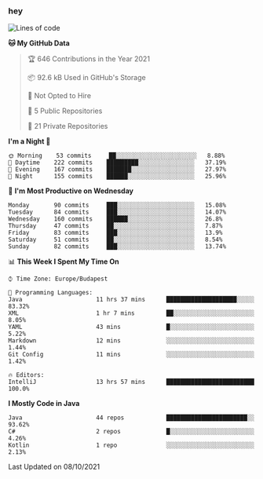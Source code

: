 ### hey

<!--START_SECTION:waka-->
![Lines of code](https://img.shields.io/badge/From%20Hello%20World%20I%27ve%20Written-457656%20lines%20of%20code-blue)

**🐱 My GitHub Data** 

> 🏆 646 Contributions in the Year 2021
 > 
> 📦 92.6 kB Used in GitHub's Storage 
 > 
> 🚫 Not Opted to Hire
 > 
> 📜 5 Public Repositories 
 > 
> 🔑 21 Private Repositories  
 > 
**I'm a Night 🦉** 

```text
🌞 Morning    53 commits     ██░░░░░░░░░░░░░░░░░░░░░░░   8.88% 
🌆 Daytime    222 commits    █████████░░░░░░░░░░░░░░░░   37.19% 
🌃 Evening    167 commits    ███████░░░░░░░░░░░░░░░░░░   27.97% 
🌙 Night      155 commits    ██████░░░░░░░░░░░░░░░░░░░   25.96%

```
📅 **I'm Most Productive on Wednesday** 

```text
Monday       90 commits     ███░░░░░░░░░░░░░░░░░░░░░░   15.08% 
Tuesday      84 commits     ███░░░░░░░░░░░░░░░░░░░░░░   14.07% 
Wednesday    160 commits    ██████░░░░░░░░░░░░░░░░░░░   26.8% 
Thursday     47 commits     ██░░░░░░░░░░░░░░░░░░░░░░░   7.87% 
Friday       83 commits     ███░░░░░░░░░░░░░░░░░░░░░░   13.9% 
Saturday     51 commits     ██░░░░░░░░░░░░░░░░░░░░░░░   8.54% 
Sunday       82 commits     ███░░░░░░░░░░░░░░░░░░░░░░   13.74%

```


📊 **This Week I Spent My Time On** 

```text
⌚︎ Time Zone: Europe/Budapest

💬 Programming Languages: 
Java                     11 hrs 37 mins      ████████████████████░░░░░   83.32% 
XML                      1 hr 7 mins         ██░░░░░░░░░░░░░░░░░░░░░░░   8.05% 
YAML                     43 mins             █░░░░░░░░░░░░░░░░░░░░░░░░   5.22% 
Markdown                 12 mins             ░░░░░░░░░░░░░░░░░░░░░░░░░   1.44% 
Git Config               11 mins             ░░░░░░░░░░░░░░░░░░░░░░░░░   1.42%

🔥 Editors: 
IntelliJ                 13 hrs 57 mins      █████████████████████████   100.0%

```

**I Mostly Code in Java** 

```text
Java                     44 repos            ███████████████████████░░   93.62% 
C#                       2 repos             █░░░░░░░░░░░░░░░░░░░░░░░░   4.26% 
Kotlin                   1 repo              ░░░░░░░░░░░░░░░░░░░░░░░░░   2.13%

```



 Last Updated on 08/10/2021
<!--END_SECTION:waka-->
